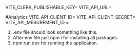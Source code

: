 VITE_CLERK_PUBLISHABLE_KEY=
VITE_API_URL=

#Analytics
VITE_API_CLIENT_ID=
VITE_API_CLIENT_SECRET=
VITE_API_MESUREMENT_ID = 



1.  .env file should look something like this.
2.  After env file just npm i for installing all packages.
3.  npm run dev for running the application.